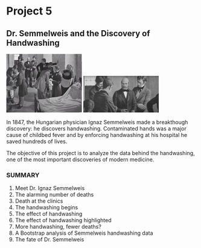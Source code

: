 # Project 5
## Dr. Semmelweis and the Discovery of Handwashing

<img src="https://github.com/raquelcolares/data-science-with-python_Datacamp/blob/main/Project_5%20Dr.%20Semmelweis%20and%20the%20Discovery%20of%20Handwashing/handwashing%201.png" width="200"> <img src="https://github.com/raquelcolares/data-science-with-python_Datacamp/blob/main/Project_5%20Dr.%20Semmelweis%20and%20the%20Discovery%20of%20Handwashing/handwashing%202.png" width="200"> 


In 1847, the Hungarian physician Ignaz Semmelweis made a breakthough discovery: he discovers handwashing. Contaminated hands was a major cause of childbed fever and by enforcing handwashing at his hospital he saved hundreds of lives.

The objective of this project is to analyze the data behind the handwashing, one of the most important discoveries of modern medicine.



### SUMMARY

1. Meet Dr. Ignaz Semmelweis
2. The alarming number of deaths
3. Death at the clinics
4. The handwashing begins
5. The effect of handwashing
6. The effect of handwashing highlighted
7. More handwashing, fewer deaths?
8. A Bootstrap analysis of Semmelweis handwashing data
9. The fate of Dr. Semmelweis

